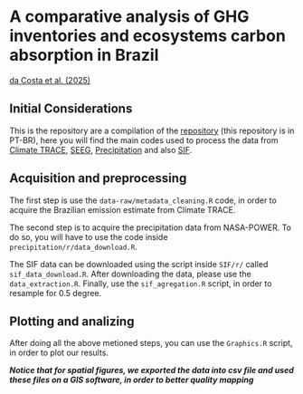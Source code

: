 
# **A comparative analysis of GHG inventories and ecosystems carbon absorption in Brazil**

[da Costa et
al. (2025)](https://doi.org/10.1016/j.scitotenv.2024.177932)

## **Initial Considerations**

This is the repository are a compilation of the
[repository](https://github.com/arpanosso/climate-trace-br) (this
repository is in PT-BR), here you will find the main codes used to
process the data from [Climate TRACE](https://climatetrace.org/),
[SEEG](https://seeg.eco.br/),
[Precipitation](https://power.larc.nasa.gov/) and also
[SIF](https://disc.gsfc.nasa.gov/datasets/OCO2_L2_Lite_SIF_11r/summary/).

## **Acquisition and preprocessing**

The first step is use the `data-raw/metadata_cleaning.R` code, in order
to acquire the Brazilian emission estimate from Climate TRACE.

The second step is to acquire the precipitation data from NASA-POWER. To
do so, you will have to use the code inside
`precipitation/r/data_download.R`.

The SIF data can be downloaded using the script inside `SIF/r/` called
`sif_data_download.R`. After downloading the data, please use the
`data_extraction.R`. Finally, use the `sif_agregation.R` script, in
order to resample for 0.5 degree.

## **Plotting and analizing**

After doing all the above metioned steps, you can use the `Graphics.R`
script, in order to plot our results.

***Notice that for spatial figures, we exported the data into csv file
and used these files on a GIS software, in order to better quality
mapping***
